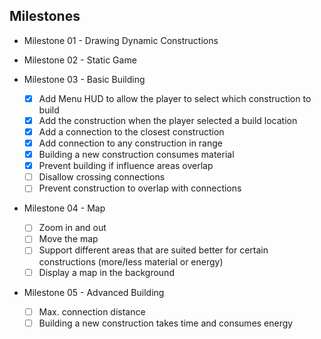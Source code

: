 ## Milestones

* Milestone 01 - Drawing Dynamic Constructions

* Milestone 02 - Static Game

* Milestone 03 - Basic Building
  * [x] Add Menu HUD to allow the player to select which construction to build
  * [x] Add the construction when the player selected a build location
  * [x] Add a connection to the closest construction
  * [x] Add connection to any construction in range
  * [x] Building a new construction consumes material
  * [x] Prevent building if influence areas overlap
  * [ ] Disallow crossing connections
  * [ ] Prevent construction to overlap with connections

* Milestone 04 - Map
  * [ ] Zoom in and out
  * [ ] Move the map
  * [ ] Support different areas that are suited better for certain constructions (more/less material or energy)
  * [ ] Display a map in the background

* Milestone 05 - Advanced Building
  * [ ] Max. connection distance
  * [ ] Building a new construction takes time and consumes energy

